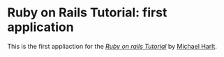 # Ruby on Rails Tutorial: first application

This is the first appliaction for the 
[*Ruby on rails Tutorial*](http://railtutorial.org/)
by [Michael Harlt](http://michaelhartl.com/).
